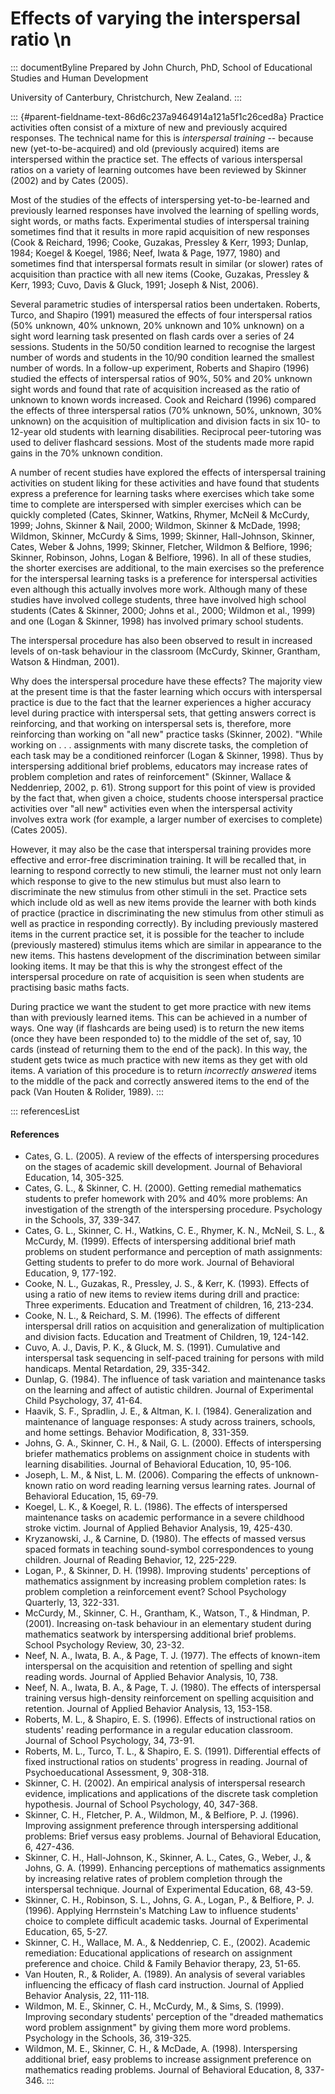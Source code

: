 # Effects of varying the interspersal ratio \n

::: documentByline
Prepared by John Church, PhD, School of Educational Studies and Human
Development

University of Canterbury, Christchurch, New Zealand.
:::

::: {#parent-fieldname-text-86d6c237a9464914a121a5f1c26ced8a}
Practice activities often consist of a mixture of new and previously
acquired responses. The technical name for this is *interspersal
training* -- because new (yet-to-be-acquired) and old (previously
acquired) items are interspersed within the practice set. The effects of
various interspersal ratios on a variety of learning outcomes have been
reviewed by Skinner (2002) and by Cates (2005).

Most of the studies of the effects of interspersing yet-to-be-learned
and previously learned responses have involved the learning of spelling
words, sight words, or maths facts. Experimental studies of interspersal
training sometimes find that it results in more rapid acquisition of new
responses (Cook & Reichard, 1996; Cooke, Guzakas, Pressley & Kerr, 1993;
Dunlap, 1984; Koegel & Koegel, 1986; Neef, Iwata & Page, 1977, 1980) and
sometimes find that interspersal formats result in similar (or slower)
rates of acquisition than practice with all new items (Cooke, Guzakas,
Pressley & Kerr, 1993; Cuvo, Davis & Gluck, 1991; Joseph & Nist, 2006).

Several parametric studies of interspersal ratios been undertaken.
Roberts, Turco, and Shapiro (1991) measured the effects of four
interspersal ratios (50% unknown, 40% unknown, 20% unknown and 10%
unknown) on a sight word learning task presented on flash cards over a
series of 24 sessions. Students in the 50/50 condition learned to
recognise the largest number of words and students in the 10/90
condition learned the smallest number of words. In a follow-up
experiment, Roberts and Shapiro (1996) studied the effects of
interspersal ratios of 90%, 50% and 20% unknown sight words and found
that rate of acquisition increased as the ratio of unknown to known
words increased. Cook and Reichard (1996) compared the effects of three
interspersal ratios (70% unknown, 50%, unknown, 30% unknown) on the
acquisition of multiplication and division facts in six 10- to 12-year
old students with learning disabilities. Reciprocal peer-tutoring was
used to deliver flashcard sessions. Most of the students made more rapid
gains in the 70% unknown condition.

A number of recent studies have explored the effects of interspersal
training activities on student liking for these activities and have
found that students express a preference for learning tasks where
exercises which take some time to complete are interspersed with simpler
exercises which can be quickly completed (Cates, Skinner, Watkins,
Rhymer, McNeil & McCurdy, 1999; Johns, Skinner & Nail, 2000; Wildmon,
Skinner & McDade, 1998; Wildmon, Skinner, McCurdy & Sims, 1999; Skinner,
Hall-Johnson, Skinner, Cates, Weber & Johns, 1999; Skinner, Fletcher,
Wildmon & Belfiore, 1996; Skinner, Robinson, Johns, Logan & Belfiore,
1996). In all of these studies, the shorter exercises are additional, to
the main exercises so the preference for the interspersal learning tasks
is a preference for interspersal activities even although this actually
involves more work. Although many of these studies have involved college
students, three have involved high school students (Cates & Skinner,
2000; Johns et al., 2000; Wildmon et al., 1999) and one (Logan &
Skinner, 1998) has involved primary school students.

The interspersal procedure has also been observed to result in increased
levels of on-task behaviour in the classroom (McCurdy, Skinner,
Grantham, Watson & Hindman, 2001).

Why does the interspersal procedure have these effects? The majority
view at the present time is that the faster learning which occurs with
interspersal practice is due to the fact that the learner experiences a
higher accuracy level during practice with interspersal sets, that
getting answers correct is reinforcing, and that working on interspersal
sets is, therefore, more reinforcing than working on "all new" practice
tasks (Skinner, 2002). "While working on . . . assignments with many
discrete tasks, the completion of each task may be a conditioned
reinforcer (Logan & Skinner, 1998). Thus by interspersing additional
brief problems, educators may increase rates of problem completion and
rates of reinforcement" (Skinner, Wallace & Neddenriep, 2002, p. 61).
Strong support for this point of view is provided by the fact that, when
given a choice, students choose interspersal practice activities over
"all new" activities even when the interspersal activity involves extra
work (for example, a larger number of exercises to complete) (Cates
2005).

However, it may also be the case that interspersal training provides
more effective and error-free discrimination training. It will be
recalled that, in learning to respond correctly to new stimuli, the
learner must not only learn which response to give to the new stimulus
but must also learn to discriminate the new stimulus from other stimuli
in the set. Practice sets which include old as well as new items provide
the learner with both kinds of practice (practice in discriminating the
new stimulus from other stimuli as well as practice in responding
correctly). By including previously mastered items in the current
practice set, it is possible for the teacher to include (previously
mastered) stimulus items which are similar in appearance to the new
items. This hastens development of the discrimination between similar
looking items. It may be that this is why the strongest effect of the
interspersal procedure on rate of acquisition is seen when students are
practising basic maths facts.

During practice we want the student to get more practice with new items
than with previously learned items. This can be achieved in a number of
ways. One way (if flashcards are being used) is to return the new items
(once they have been responded to) to the middle of the set of, say, 10
cards (instead of returning them to the end of the pack). In this way,
the student gets twice as much practice with new items as they get with
old items. A variation of this procedure is to return *incorrectly
answered* items to the middle of the pack and correctly answered items
to the end of the pack (Van Houten & Rolider, 1989).
:::

::: referencesList
#### References

-   Cates, G. L. (2005). A review of the effects of interspersing
    procedures on the stages of academic skill development. Journal of
    Behavioral Education, 14, 305-325.
-   Cates, G. L., & Skinner, C. H. (2000). Getting remedial mathematics
    students to prefer homework with 20% and 40% more problems: An
    investigation of the strength of the interspersing procedure.
    Psychology in the Schools, 37, 339-347.
-   Cates, G. L., Skinner, C. H., Watkins, C. E., Rhymer, K. N.,
    McNeil, S. L., & McCurdy, M. (1999). Effects of interspersing
    additional brief math problems on student performance and perception
    of math assignments: Getting students to prefer to do more work.
    Journal of Behavioral Education, 9, 177-192.
-   Cooke, N. L., Guzakas, R., Pressley, J. S., & Kerr, K. (1993).
    Effects of using a ratio of new items to review items during drill
    and practice: Three experiments. Education and Treatment of
    children, 16, 213-234.
-   Cooke, N. L., & Reichard, S. M. (1996). The effects of different
    interspersal drill ratios on acquisition and generalization of
    multiplication and division facts. Education and Treatment of
    Children, 19, 124-142.
-   Cuvo, A. J., Davis, P. K., & Gluck, M. S. (1991). Cumulative and
    interspersal task sequencing in self-paced training for persons with
    mild handicaps. Mental Retardation, 29, 335-342.
-   Dunlap, G. (1984). The influence of task variation and maintenance
    tasks on the learning and affect of autistic children. Journal of
    Experimental Child Psychology, 37, 41-64.
-   Haavik, S. F., Spradlin, J. E., & Altman, K. I. (1984).
    Generalization and maintenance of language responses: A study across
    trainers, schools, and home settings. Behavior Modification, 8,
    331-359.
-   Johns, G. A., Skinner, C. H., & Nail, G. L. (2000). Effects of
    interspersing briefer mathematics problems on assignment choice in
    students with learning disabilities. Journal of Behavioral
    Education, 10, 95-106.
-   Joseph, L. M., & Nist, L. M. (2006). Comparing the effects of
    unknown-known ratio on word reading learning versus learning rates.
    Journal of Behavioral Education, 15, 69-79.
-   Koegel, L. K., & Koegel, R. L. (1986). The effects of interspersed
    maintenance tasks on academic performance in a severe childhood
    stroke victim. Journal of Applied Behavior Analysis, 19, 425-430.
-   Kryzanowski, J., & Carnine, D. (1980). The effects of massed versus
    spaced formats in teaching sound-symbol correspondences to young
    children. Journal of Reading Behavior, 12, 225-229.
-   Logan, P., & Skinner, D. H. (1998). Improving students' perceptions
    of mathematics assignment by increasing problem completion rates: Is
    problem completion a reinforcement event? School Psychology
    Quarterly, 13, 322-331.
-   McCurdy, M., Skinner, C. H., Grantham, K., Watson, T., & Hindman, P.
    (2001). Increasing on-task behaviour in an elementary student during
    mathematics seatwork by interspersing additional brief problems.
    School Psychology Review, 30, 23-32.
-   Neef, N. A., Iwata, B. A., & Page, T. J. (1977). The effects of
    known-item interspersal on the acquisition and retention of spelling
    and sight reading words. Journal of Applied Behavior Analysis, 10,
    738.
-   Neef, N. A., Iwata, B. A., & Page, T. J. (1980). The effects of
    interspersal training versus high-density reinforcement on spelling
    acquisition and retention. Journal of Applied Behavior Analysis, 13,
    153-158.
-   Roberts, M. L., & Shapiro, E. S. (1996). Effects of instructional
    ratios on students' reading performance in a regular education
    classroom. Journal of School Psychology, 34, 73-91.
-   Roberts, M. L., Turco, T. L., & Shapiro, E. S. (1991). Differential
    effects of fixed instructional ratios on students' progress in
    reading. Journal of Psychoeducational Assessment, 9, 308-318.
-   Skinner, C. H. (2002). An empirical analysis of interspersal
    research evidence, implications and applications of the discrete
    task completion hypothesis. Journal of School Psychology, 40,
    347-368.
-   Skinner, C. H., Fletcher, P. A., Wildmon, M., & Belfiore, P. J.
    (1996). Improving assignment preference through interspersing
    additional problems: Brief versus easy problems. Journal of
    Behavioral Education, 6, 427-436.
-   Skinner, C. H., Hall-Johnson, K., Skinner, A. L., Cates, G., Weber,
    J., & Johns, G. A. (1999). Enhancing perceptions of mathematics
    assignments by increasing relative rates of problem completion
    through the interspersal technique. Journal of Experimental
    Education, 68, 43-59.
-   Skinner, C. H., Robinson, S. L., Johns, G. A., Logan, P., &
    Belfiore, P. J. (1996). Applying Herrnstein's Matching Law to
    influence students' choice to complete difficult academic tasks.
    Journal of Experimental Education, 65, 5-27.
-   Skinner, C. H., Wallace, M. A., & Neddenriep, C. E., (2002).
    Academic remediation: Educational applications of research on
    assignment preference and choice. Child & Family Behavior therapy,
    23, 51-65.
-   Van Houten, R., & Rolider, A. (1989). An analysis of several
    variables influencing the efficacy of flash card instruction.
    Journal of Applied Behavior Analysis, 22, 111-118.
-   Wildmon, M. E., Skinner, C. H., McCurdy, M., & Sims, S. (1999).
    Improving secondary students' perception of the "dreaded mathematics
    word problem assignment" by giving them more word problems.
    Psychology in the Schools, 36, 319-325.
-   Wildmon, M. E., Skinner, C. H., & McDade, A. (1998). Interspersing
    additional brief, easy problems to increase assignment preference on
    mathematics reading problems. Journal of Behavioral Education, 8,
    337-346.
:::
